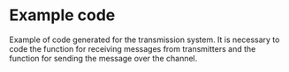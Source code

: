 # Example code

Example of code generated for the transmission system. It is necessary to code the function for receiving messages from transmitters and the function for sending the message over the channel.